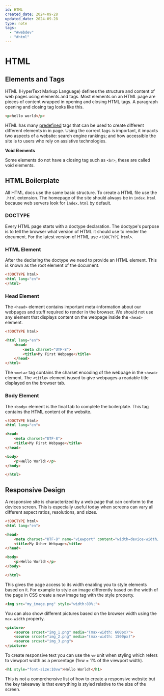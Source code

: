 ```yaml
---
id: HTML
created_date: 2024-09-28
updated_date: 2024-09-28
type: note
tags:
  - "#webdev"
  - "#html"
---
```


# HTML

## Elements and Tags

HTML (HyperText Markup Language) defines the structure and content of web pages using elements and tags. Most elements on an HTML page are pieces of content wrapped in opening and closing HTML tags. A paragraph opening and closing tag looks like this.

```html
<p>hello world</p>
```

HTML has many [predefined](https://developer.mozilla.org/en-US/docs/Web/HTML/Element) tags that can be used to create different different elements in in page. Using the correct tags is important, it impacts two aspects of a website: search engine rankings; and how accessible the site is to users who rely on assistive technologies.

**Void Elements**

Some elements do not have a closing tag such as `<br>`, these are called void elements.

## HTML Boilerplate

All HTML docs use the same basic structure. To create a HTML file use the `.html` extension. The homepage of the site should always be in `index.html` because web servers look for `index.html` by default.

### DOCTYPE

Every HTML page starts with a doctype declaration. The doctype's purpose is to tell the browser what version of HTML it should use to render the document. For the latest version of HTML use `<!DOCTYPE html>`.

### HTML Element

After the declaring the doctype we need to provide an HTML element. This is known as the root element of the document.

```html
<!DOCTYPE html>
<html lang="en">
</html>
```

### Head Element

The `<head>` element contains important meta-information about our webpages and stuff required to render in the browser. We should not use any element that displays content on the webpage inside the `<head>` element.

```html
<!DOCTYPE html>

<html lang="en">
	<head>
		<meta charset="UTF-8">
		<title>My First Webpage</title>
	</head>
</html>
```

The `<meta>` tag contains the charset encoding of the webpage in the `<head>` element. The `<title>` element isused to give webpages a readable title displayed on the browser tab.

### Body Element

The  `<body>` element is the final tab to complete the boilerplate. This tag contains the HTML content of the website.

```html
<!DOCTYPE html>
<html lang="en">

<head>
	<meta charset="UTF-8">
	<title>My First Webpage</title>
</head>

<body>
	<p>Hello World!</p>
</body>

</html>
```

## Responsive Design

A responsive site is characterized by a web page that can conform to the devices screen. This is especially useful today when screens can vary all different aspect ratios, resolutions, and sizes.

```html
<!DOCTYPE html>
<html lang="en">

<head>
	<meta charset="UTF-8" name="viewport" content="width=device-width, intial-scale=1.0">
	<title>My Other Webpage</title>
</head>

<body>
	<p>Hello World!</p>
</body>

</html>
```

This gives the page access to its width enabling you to style elements based on it. For example to style an image differently based on the width of the page in CSS create a new image tag with the style property.

```html
<img src="my_image.png" style="width:80%;">
```

You can also show different pictures based on the browser width using the `max-width` property.

```html
<picture>
	<source srcset="img_1.png" media="(max-width: 600px)">
	<source srcset="img_2.png" media="(max-width: 1500px)">
	<source srcset="img_3.png">
</picture>
```

To create responsive text you can use the `vw` unit when styling which refers to viewport width as a percentage (1vw = 1% of the viewport width).

```html
<h1 style="font-size:10vw">Hello World!</h1>
```

This is not a comprehensive list of how to create a responsive website but the key takeaway is that everything is styled relative to the size of the screen.